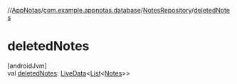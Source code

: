 //[AppNotas](../../../index.md)/[com.example.appnotas.database](../index.md)/[NotesRepository](index.md)/[deletedNotes](deleted-notes.md)

# deletedNotes

[androidJvm]\
val [deletedNotes](deleted-notes.md): [LiveData](https://developer.android.com/reference/kotlin/androidx/lifecycle/LiveData.html)&lt;[List](https://kotlinlang.org/api/latest/jvm/stdlib/kotlin-stdlib/kotlin.collections/-list/index.html)&lt;[Notes](../-notes/index.md)&gt;&gt;
